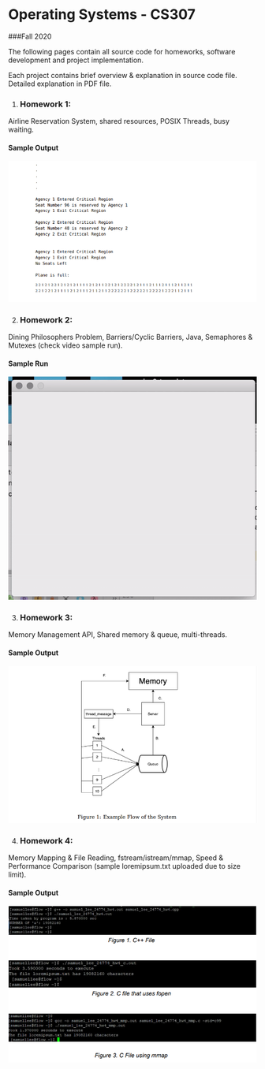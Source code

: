 # Operating Systems - CS307 

###Fall 2020

The following pages contain all source code for homeworks, software development and project implementation.

Each project contains brief overview & explanation in source code file. Detailed explanation in PDF file. 

1. ### Homework 1:

Airline Reservation System, shared resources, POSIX Threads, busy waiting. 


#### Sample Output
![](/images/hw1.png)




2. ### Homework 2:

Dining Philosophers Problem, Barriers/Cyclic Barriers, Java, Semaphores & Mutexes (check video sample run). 

#### Sample Run
![](diningPhilosophers.gif)



3. ### Homework 3:

Memory Management API, Shared memory & queue, multi-threads. 

#### Sample Output
![](/images/flow.png)



4. ### Homework 4:

Memory Mapping & File Reading, fstream/istream/mmap, Speed & Performance Comparison (sample loremipsum.txt uploaded due to size limit). 

#### Sample Output
![](/images/sampleRun.png)
